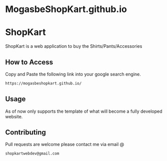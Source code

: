 # MogasbeShopKart.github.io

# ShopKart

ShopKart is a web application to buy the Shirts/Pants/Accessories

## How to Access

Copy and Paste the following link into your google search engine. 


```bash
https://mogasbeshopkart.github.io/

```

## Usage

As of now only supports the template of what will become a fully developed website. 

## Contributing
Pull requests are welcome please contact me via email @

```bash
shopkartwebdev@gmail.com

```

